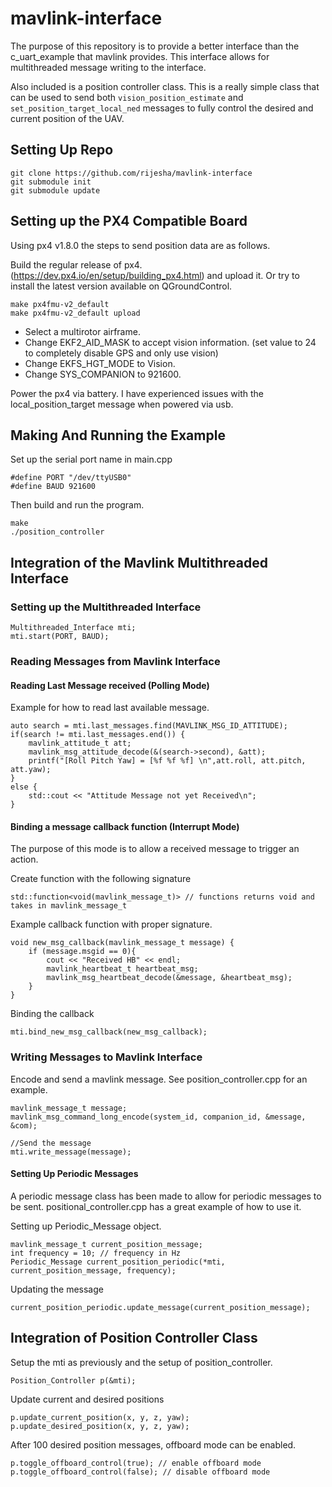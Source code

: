 # mavlink-interface
The purpose of this repository is to provide a better interface than the c_uart_example that mavlink provides. 
This interface allows for multithreaded message writing to the interface. 

Also included is a position controller class. 
This is a really simple class that can be used to send both `vision_position_estimate` and `set_position_target_local_ned` messages to fully control the desired and current position of the UAV.


## Setting Up Repo
```
git clone https://github.com/rijesha/mavlink-interface
git submodule init
git submodule update
```
## Setting up the PX4 Compatible Board

Using px4 v1.8.0 the steps to send position data are as follows.

Build the regular release of px4. (https://dev.px4.io/en/setup/building_px4.html) and upload it. Or try to install the latest version available on QGroundControl.

```
make px4fmu-v2_default
make px4fmu-v2_default upload
```

* Select a multirotor airframe.
* Change EKF2_AID_MASK to accept vision information. (set value to 24 to completely disable GPS and only use vision)
* Change EKFS_HGT_MODE to Vision.
* Change SYS_COMPANION to 921600.

Power the px4 via battery. I have experienced issues with the local_position_target message when powered via usb.

## Making And Running the Example
Set up the serial port name in main.cpp 
```
#define PORT "/dev/ttyUSB0"
#define BAUD 921600
```

Then build and run the program.

```
make
./position_controller
```

## Integration of the Mavlink Multithreaded Interface

### Setting up the Multithreaded Interface

```
Multithreaded_Interface mti;
mti.start(PORT, BAUD);
```

### Reading Messages from Mavlink Interface

#### Reading Last Message received (Polling Mode)
Example for how to read last available message.
```
auto search = mti.last_messages.find(MAVLINK_MSG_ID_ATTITUDE);
if(search != mti.last_messages.end()) {
    mavlink_attitude_t att;
    mavlink_msg_attitude_decode(&(search->second), &att);
    printf("[Roll Pitch Yaw] = [%f %f %f] \n",att.roll, att.pitch, att.yaw);
}
else {
    std::cout << "Attitude Message not yet Received\n";
}
```

#### Binding a message callback function (Interrupt Mode)
The purpose of this mode is to allow a received message to trigger an action.

Create function with the following signature 
```
std::function<void(mavlink_message_t)> // functions returns void and takes in mavlink_message_t
```

Example callback function with proper signature.
```
void new_msg_callback(mavlink_message_t message) {
    if (message.msgid == 0){
        cout << "Received HB" << endl;
        mavlink_heartbeat_t heartbeat_msg;
        mavlink_msg_heartbeat_decode(&message, &heartbeat_msg);
    }
}
```

Binding the callback
```
mti.bind_new_msg_callback(new_msg_callback);
```

### Writing Messages to Mavlink Interface
Encode and send a mavlink message. See position_controller.cpp for an example.
```
mavlink_message_t message;
mavlink_msg_command_long_encode(system_id, companion_id, &message, &com);

//Send the message
mti.write_message(message);
```

#### Setting Up Periodic Messages
A periodic message class has been made to allow for periodic messages to be sent. positional_controller.cpp has a great example of how to use it.

Setting up Periodic_Message object.
```
mavlink_message_t current_position_message;
int frequency = 10; // frequency in Hz
Periodic_Message current_position_periodic(*mti, current_position_message, frequency);
```

Updating the message
```
current_position_periodic.update_message(current_position_message);
```
## Integration of Position Controller Class
Setup the mti as previously and the setup of position_controller.
```
Position_Controller p(&mti);
```

Update current and desired positions
```
p.update_current_position(x, y, z, yaw);
p.update_desired_position(x, y, z, yaw);
```
After 100 desired position messages, offboard mode can be enabled.
```
p.toggle_offboard_control(true); // enable offboard mode
p.toggle_offboard_control(false); // disable offboard mode
```

